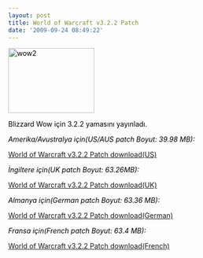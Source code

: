 ```yaml
---
layout: post
title: World of Warcraft v3.2.2 Patch
date: '2009-09-24 08:49:22'
---
```


<span style="color:#000000;"><img class="aligncenter size-full wp-image-287" title="wow2" src="http://devdala.files.wordpress.com/2009/09/wow2.jpg" alt="wow2" width="175" height="132" />
</span>

<span style="color:#000000;">Blizzard Wow için 3.2.2 yamasını yayınladı. </span>

<em><span style="color:#000000;">Amerika/Avustralya için(US/AUS patch Boyut: 39.98 MB):</span></em>

<a href="http://www.gamershell.com/download_51292.shtml">World of Warcraft v3.2.2 Patch download(US)</a>

<em><span style="color:#000000;">İngiltere için(UK patch Boyut: 63.26MB):</span></em>

<a href="http://www.gamershell.com/download_51294.shtml">World of Warcraft v3.2.2 Patch download(UK)</a>

<em><span style="color:#000000;">Almanya için(German patch Boyut: 63.36 MB):</span></em>

<a href="http://www.gamershell.com/download_51296.shtml">World of Warcraft v3.2.2 Patch download(German)</a>

<em><span style="color:#000000;">Fransa için(French patch Boyut: 63.4 MB):</span></em>

<a href="http://www.gamershell.com/download_51298.shtml">World of Warcraft v3.2.2 Patch download(French)</a>

<span style="color:#000000;">
</span>
